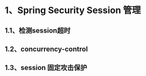 # 1、Spring Security Session 管理

## 1.1、检测session超时

## 1.2、concurrency-control

## 1.3、session 固定攻击保护

